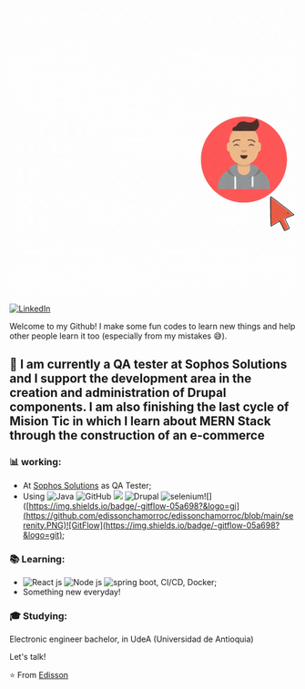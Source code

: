 ![](https://github.com/edissonchamorroc/edissonchamorroc/blob/main/pic.gif)


<a href="https://www.linkedin.com/in/john-edisson-chamorro-coral-76ab74228/"><img alt="LinkedIn" src="https://img.shields.io/badge/LinkedIn-Edisson%20Chamorro-blue?style=flat&logo=linkedin"></a> 

Welcome to my Github! I make some fun codes to learn new things and help other people learn it too (especially from my mistakes :sweat_smile:).

##  :calendar: I am currently a QA tester at Sophos Solutions and I support the development area in the creation and administration of Drupal components. I am also finishing the last cycle of Mision Tic in which I learn about MERN Stack through the construction of an e-commerce


### :bar_chart: working:

 - At [Sophos Solutions](https://www.linkedin.com/search/results/all/?heroEntityKey=urn%3Ali%3Aorganization%3A834013&keywords=sophos%20solutions&origin=RICH_QUERY_TYPEAHEAD_HISTORY&position=0&searchId=73d56474-06bd-49ff-9b56-fd7a77d41599&sid=gzT) as QA Tester;
 - Using ![Java]() ![GitHub](https://img.shields.io/badge/-GitHub-181717?&logo=github) ![](https://img.shields.io/badge/-Git-black?style=plastic&logo=git) ![Drupal]() ![selenium]()![]([https://img.shields.io/badge/-gitflow-05a698?&logo=gi](https://github.com/edissonchamorroc/edissonchamorroc/blob/main/serenity.PNG)![GitFlow](https://img.shields.io/badge/-gitflow-05a698?&logo=git);
 
 ### :books: Learning:
 - ![React js]() ![Node js]() ![spring boot](), CI/CD, Docker;
 - Something new everyday! 

### :mortar_board: Studying:
Electronic engineer bachelor, in UdeA (Universidad de Antioquia) 

Let's talk! 

⭐️ From [Edisson]()
